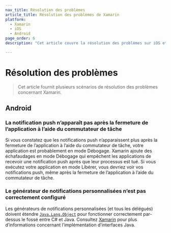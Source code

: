 ```yaml
---
nav_title: Résolution des problèmes
article_title: Résolution des problèmes de Xamarin
platform: 
  - Xamarin
  - iOS
  - Android
page_order: 6
description: "Cet article couvre la résolution des problèmes sur iOS et Android pour la plateforme Xamarin."

---
```


# Résolution des problèmes

> Cet article fournit plusieurs scénarios de résolution des problèmes concernant Xamarin.

## Android

### La notification push n’apparaît pas après la fermeture de l’application à l’aide du commutateur de tâche

Si vous constatez que les notifications push n’apparaissent plus après la fermeture de l’application à l’aide du commutateur de tâche, votre application est probablement en mode Débogage. Xamarin ajoute des échafaudages en mode Débogage qui empêchent les applications de recevoir une notification push après que leur processus est tué. Si vous exécutez votre application en mode Libérer, vous devriez voir vos notifications push, même après la fermeture de l’application à l’aide du commutateur de tâche.

### Le générateur de notifications personnalisées n’est pas correctement configuré

Les générateurs de notifications personnalisées (et tous les délégués) doivent étendre [`Java.Lang.Object`][2] pour fonctionner correctement par-dessus le fossé entre C# et Java. Consultez [Xamarin][1] pour plus d’informations concernant l’implémentation d’interfaces Java.

[1]: https://developer.xamarin.com/guides/android/advanced_topics/java_integration_overview/working_with_jni/#Implementing_Interfaces
[2]: https://developer.xamarin.com/api/type/Android.Runtime.IJavaObject/